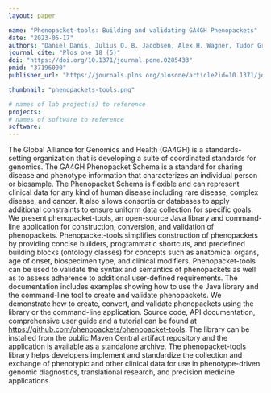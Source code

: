 ```yaml
---
layout: paper

name: "Phenopacket-tools: Building and validating GA4GH Phenopackets"
date: "2023-05-17"
authors: "Daniel Danis, Julius O. B. Jacobsen, Alex H. Wagner, Tudor Groza, Martha A. Beckwith, Lauren Rekerle, Leigh C. Carmody, Justin Reese, Harshad Hegde, Markus S. Ladewig, Berthold Seitz, Monica Munoz-Torres, Nomi L. Harris, Jordi Rambla, Michael Baudis, Christopher J. Mungall, Melissa A. Haendel, Peter N. Robinson"
journal_cite: "Plos one 18 (5)"
doi: "https://doi.org/10.1371/journal.pone.0285433"
pmid: "37196000"
publisher_url: "https://journals.plos.org/plosone/article?id=10.1371/journal.pone.0285433"

thumbnail: "phenopackets-tools.png"

# names of lab project(s) to reference
projects:
# names of software to reference
software:
---
```

The Global Alliance for Genomics and Health (GA4GH) is a standards-setting organization that is developing a suite of coordinated standards for genomics. The GA4GH Phenopacket Schema is a standard for sharing disease and phenotype information that characterizes an individual person or biosample. The Phenopacket Schema is flexible and can represent clinical data for any kind of human disease including rare disease, complex disease, and cancer. It also allows consortia or databases to apply additional constraints to ensure uniform data collection for specific goals. We present phenopacket-tools, an open-source Java library and command-line application for construction, conversion, and validation of phenopackets. Phenopacket-tools simplifies construction of phenopackets by providing concise builders, programmatic shortcuts, and predefined building blocks (ontology classes) for concepts such as anatomical organs, age of onset, biospecimen type, and clinical modifiers. Phenopacket-tools can be used to validate the syntax and semantics of phenopackets as well as to assess adherence to additional user-defined requirements. The documentation includes examples showing how to use the Java library and the command-line tool to create and validate phenopackets. We demonstrate how to create, convert, and validate phenopackets using the library or the command-line application. Source code, API documentation, comprehensive user guide and a tutorial can be found at https://github.com/phenopackets/phenopacket-tools. The library can be installed from the public Maven Central artifact repository and the application is available as a standalone archive. The phenopacket-tools library helps developers implement and standardize the collection and exchange of phenotypic and other clinical data for use in phenotype-driven genomic diagnostics, translational research, and precision medicine applications.
